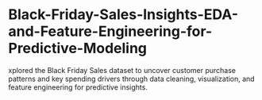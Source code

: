 # Black-Friday-Sales-Insights-EDA-and-Feature-Engineering-for-Predictive-Modeling
xplored the Black Friday Sales dataset to uncover customer purchase patterns and key spending drivers through data cleaning, visualization, and feature engineering for predictive insights.
